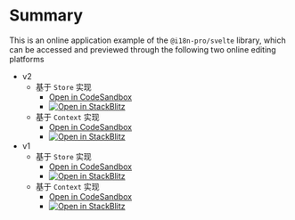 
# Summary
This is an online application example of the  `@i18n-pro/svelte`  library, which can be accessed and previewed through the following two online editing platforms
* v2
  * 基于 `Store` 实现
    * [Open in CodeSandbox](https://codesandbox.io/p/github/i18n-pro/svelte-demo/main?file=README.md)
    * [![Open in StackBlitz](https://developer.stackblitz.com/img/open_in_stackblitz_small.svg "Open in StackBlitz")](https://stackblitz.com/github/i18n-pro/svelte-demo?file=README.md)
  * 基于 `Context` 实现
    * [Open in CodeSandbox](https://codesandbox.io/p/github/i18n-pro/svelte-demo/context?file=README.md)
    * [![Open in StackBlitz](https://developer.stackblitz.com/img/open_in_stackblitz_small.svg "Open in StackBlitz")](https://stackblitz.com/github/i18n-pro/svelte-demo/tree/context?file=README.md)
* v1
  * 基于 `Store` 实现
    * [Open in CodeSandbox](https://codesandbox.io/p/github/i18n-pro/svelte-demo/v1?file=README.md)
    * [![Open in StackBlitz](https://developer.stackblitz.com/img/open_in_stackblitz_small.svg "Open in StackBlitz")](https://stackblitz.com/github/i18n-pro/svelte-demo/tree/v1?file=README.md)
  * 基于 `Context` 实现
    * [Open in CodeSandbox](https://codesandbox.io/p/github/i18n-pro/svelte-demo/v1-context?file=README.md)
    * [![Open in StackBlitz](https://developer.stackblitz.com/img/open_in_stackblitz_small.svg "Open in StackBlitz")](https://stackblitz.com/github/i18n-pro/svelte-demo/tree/v1-context?file=README.md)


